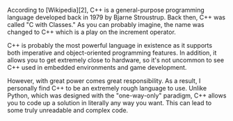 According to [Wikipedia][2], C++ is a general-purpose programming language developed back in 1979 by Bjarne Stroustrup. Back then, C++ was called "C with Classes." As you can probably imagine, the name was changed to C++ which is a play on the increment operator.

C++ is probably the most powerful language in existence as it supports both imperative and object-oriented programming features. In addition, it allows you to get extremely close to hardware, so it's not uncommon to see C++ used in embedded environments and game development.

However, with great power comes great responsibility. As a result, I personally find C++ to be an extremely rough language to use. Unlike Python, which was designed with the "one-way-only" paradigm, C++ allows you to code up a solution in literally any way you want. This can lead to some truly unreadable and complex code.
